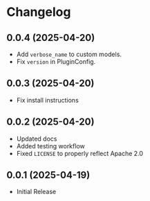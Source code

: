 # Changelog

## 0.0.4 (2025-04-20)

* Add `verbose_name` to custom models.
* Fix `version` in PluginConfig.

## 0.0.3 (2025-04-20)

* Fix install instructions

## 0.0.2 (2025-04-20)

* Updated docs
* Added testing workflow
* Fixed `LICENSE` to properly reflect Apache 2.0

## 0.0.1 (2025-04-19)

* Initial Release
